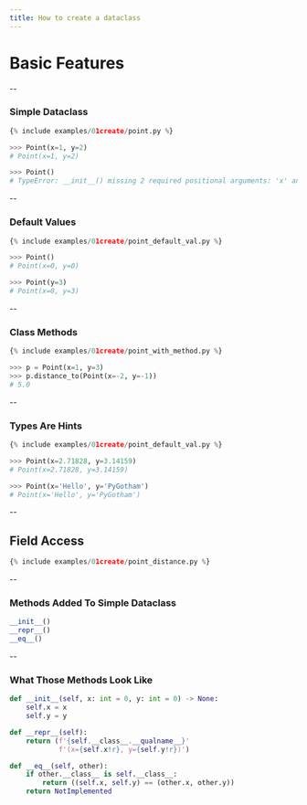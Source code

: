 ```yaml
---
title: How to create a dataclass
---
```


# Basic Features

--

### Simple Dataclass

```python
{% include examples/01create/point.py %}
```

```python
>>> Point(x=1, y=2)
# Point(x=1, y=2)
```

```python
>>> Point()
# TypeError: __init__() missing 2 required positional arguments: 'x' and 'y'
```

--

### Default Values

```python
{% include examples/01create/point_default_val.py %}
```

```python
>>> Point()
# Point(x=0, y=0)

>>> Point(y=3)
# Point(x=0, y=3)
```

--

### Class Methods

```python
{% include examples/01create/point_with_method.py %}
```

```python
>>> p = Point(x=1, y=3)
>>> p.distance_to(Point(x=-2, y=-1))
# 5.0

```

--

### Types Are Hints

```python
{% include examples/01create/point_default_val.py %}
```

```python
>>> Point(x=2.71828, y=3.14159)
# Point(x=2.71828, y=3.14159)

>>> Point(x='Hello', y='PyGotham')
# Point(x='Hello', y='PyGotham')
```

--

## Field Access

```python
{% include examples/01create/point_distance.py %}
```

--

### Methods Added To Simple Dataclass

```python
__init__()
__repr__()
__eq__()
```

--

### What Those Methods Look Like

```python
def __init__(self, x: int = 0, y: int = 0) -> None:
    self.x = x
    self.y = y
```
```python
def __repr__(self):
    return (f'{self.__class__.__qualname__}'
            f'(x={self.x!r}, y={self.y!r})')
```
```python
def __eq__(self, other):
    if other.__class__ is self.__class__:
        return ((self.x, self.y) == (other.x, other.y))
    return NotImplemented
```
